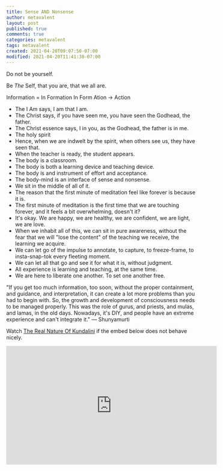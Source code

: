 ```yaml
---
title: Sense AND Nonsense
author: metavalent
layout: post
published: true
comments: true
categories: metavalent
tags: metavalent
created: 2021-04-20T09:07:50-07:00
modified: 2021-04-20T11:41:30-07:00
---
```


Do not be yourself.

Be *The* Self, that you are, that we all are.

Information = In Formation
In Form Ation → Action

- The I Am says, I am that I am.
- The Christ says, if you have seen me, you have seen the Godhead, the father.
- The Christ essence says, I in you, as the Godhead, the father is in me.
- The holy spirit
- Hence, when we are indwelt by the spirit, when others see us, they have seen that.
- When the teacher is ready, the student appears.
- The body is a classroom.
- The body is both a learning device and teaching device.
- The body is and instrument of effort and acceptance.
- The body-mind is an interface of sense and nonsense.
- We sit in the middle of all of it.
- The reason that the first minute of meditation feel like forever is because it is.
- The first minute of meditation is the first time that we are touching forever, and it feels a bit overwhelming, doesn't it?
- It's okay. We are happy, we are healthy, we are confident, we are light, we are love.
- When we inhabit all of this, we can sit in pure awareness, without the fear that we will "lose the content" of the teaching we receive, the learning we acquire.
- We can let go of the impulse to annotate, to capture, to freeze-frame, to insta-snap-tok every fleeting moment.
- We can let all that go and see it for what it is, without judgment. 
- All experience is learning and teaching, at the same time.
- We are here to liberate one another. To set one another free.

"If you get too much information, too soon, without the proper containment, and guidance, and interpretation, it can create a lot more problems than you had to begin with. So, the growth and development of consciousness needs to be managed properly. This was the role of gurus, and priests, and mulas, and lamas, in the old days. Nowadays, it's DIY, and people have an extreme experience and can't integrate it." &mdash; Shunyamurti

Watch [The Real Nature Of Kundalini](https://youtu.be/xDGestHEELU) if the embed below does not behave nicely. 

<div class="embed-container"><iframe width="560" height="315" src="https://www.youtube.com/embed/xDGestHEELU" title="YouTube video player" frameborder="0" allow="accelerometer; autoplay; clipboard-write; encrypted-media; gyroscope; picture-in-picture" allowfullscreen></iframe></div>
